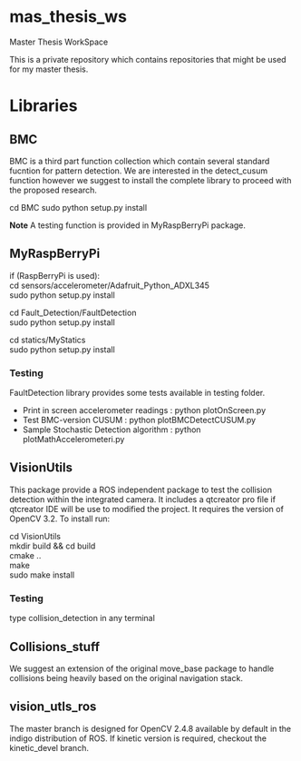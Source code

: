 # mas_thesis_ws
Master Thesis WorkSpace

This is a private repository which contains repositories that might be used for my master thesis.

# Libraries

## BMC

BMC is a third part function collection which contain several standard fucntion for pattern detection. We are interested in the detect_cusum function however we suggest to install the complete library to proceed with the proposed research.

cd BMC
sudo python setup.py install

**Note** A testing function is provided in MyRaspBerryPi package.

## MyRaspBerryPi


if (RaspBerryPi is used): <br />
   cd sensors/accelerometer/Adafruit_Python_ADXL345 <br />
   sudo python setup.py install <br />

cd Fault_Detection/FaultDetection <br />
sudo python setup.py install <br />

cd statics/MyStatics <br />
sudo python setup.py install <br />

### Testing

FaultDetection library provides some tests available in testing folder.

* Print in screen accelerometer readings :   python plotOnScreen.py
* Test BMC-version CUSUM :   python plotBMCDetectCUSUM.py
* Sample Stochastic Detection algorithm :   python plotMathAccelerometeri.py

## VisionUtils

This package provide a ROS independent package to test the collision detection within the integrated camera. It includes a qtcreator pro file if qtcreator IDE will be use to modified the project. It requires the version of OpenCV 3.2. To install run:

cd VisionUtils<br />
mkdir build && cd build<br />
cmake ..<br />
make<br />
sudo make install<br />

### Testing
type collision_detection in any terminal

## Collisions_stuff

We suggest an extension of the original move_base package to handle collisions being heavily based on the original navigation stack.

## vision_utls_ros

The master branch is designed for OpenCV 2.4.8 available by default in the indigo distribution of ROS. If kinetic version is required, checkout the kinetic_devel branch.
